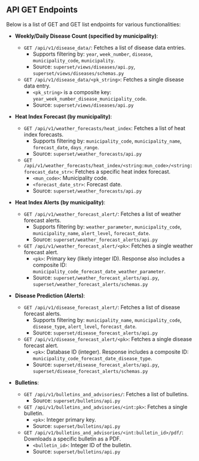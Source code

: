 ## API GET Endpoints

Below is a list of GET and GET list endpoints for various functionalities:

*   **Weekly/Daily Disease Count (specified by municipality)**:
    *   `GET /api/v1/disease_data/`: Fetches a list of disease data entries.
        *   Supports filtering by: `year`, `week_number`, `disease`, `municipality_code`, `municipality`.
        *   Source: `superset/views/diseases/api.py`, `superset/views/diseases/schemas.py`
    *   `GET /api/v1/disease_data/<pk_string>`: Fetches a single disease data entry.
        *   `<pk_string>` is a composite key: `year_week_number_disease_municipality_code`.
        *   Source: `superset/views/diseases/api.py`

*   **Heat Index Forecast (by municipality)**:
    *   `GET /api/v1/weather_forecasts/heat_index`: Fetches a list of heat index forecasts.
        *   Supports filtering by: `municipality_code`, `municipality_name`, `forecast_date`, `days_range`.
        *   Source: `superset/weather_forecasts/api.py`
    *   `GET /api/v1/weather_forecasts/heat_index/<string:mun_code>/<string:forecast_date_str>`: Fetches a specific heat index forecast.
        *   `<mun_code>`: Municipality code.
        *   `<forecast_date_str>`: Forecast date.
        *   Source: `superset/weather_forecasts/api.py`

*   **Heat Index Alerts (by municipality)**:
    *   `GET /api/v1/weather_forecast_alert/`: Fetches a list of weather forecast alerts.
        *   Supports filtering by: `weather_parameter`, `municipality_code`, `municipality_name`, `alert_level`, `forecast_date`.
        *   Source: `superset/weather_forecast_alerts/api.py`
    *   `GET /api/v1/weather_forecast_alert/<pk>`: Fetches a single weather forecast alert.
        *   `<pk>`: Primary key (likely integer ID). Response also includes a composite ID: `municipality_code_forecast_date_weather_parameter`.
        *   Source: `superset/weather_forecast_alerts/api.py`, `superset/weather_forecast_alerts/schemas.py`

*   **Disease Prediction (Alerts)**:
    *   `GET /api/v1/disease_forecast_alert/`: Fetches a list of disease forecast alerts.
        *   Supports filtering by: `municipality_name`, `municipality_code`, `disease_type`, `alert_level`, `forecast_date`.
        *   Source: `superset/disease_forecast_alerts/api.py`
    *   `GET /api/v1/disease_forecast_alert/<pk>`: Fetches a single disease forecast alert.
        *   `<pk>`: Database ID (integer). Response includes a composite ID: `municipality_code_forecast_date_disease_type`.
        *   Source: `superset/disease_forecast_alerts/api.py`, `superset/disease_forecast_alerts/schemas.py`

*   **Bulletins**:
    *   `GET /api/v1/bulletins_and_advisories/`: Fetches a list of bulletins.
        *   Source: `superset/bulletins/api.py`
    *   `GET /api/v1/bulletins_and_advisories/<int:pk>`: Fetches a single bulletin.
        *   `<pk>`: Integer primary key.
        *   Source: `superset/bulletins/api.py`
    *   `GET /api/v1/bulletins_and_advisories/<int:bulletin_id>/pdf/`: Downloads a specific bulletin as a PDF.
        *   `<bulletin_id>`: Integer ID of the bulletin.
        *   Source: `superset/bulletins/api.py` 
